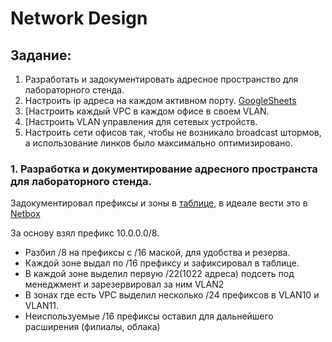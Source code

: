
# Network Design
##  Задание:
1. Разработать и задокументировать адресное пространство для лабораторного стенда. 
2. Настроить ip адреса на каждом активном порту. [GoogleSheets](https://docs.google.com/spreadsheets/d/10A0mMolR5ZRh-VQxJZUbnySIPX98Nz76tT8GY1JKKGg/edit#gid=914062794)
3. [Настроить каждый VPC в каждом офисе в своем VLAN.
4. [Настроить VLAN управления для сетевых устройств.
5. Настроить сети офисов так, чтобы не возникало broadcast штормов, а использование линков было максимально оптимизировано.


### 1. Разработка и документирование адресного пространста для лабораторного стенда.
Задокументировал префиксы и зоны в [таблице](https://docs.google.com/spreadsheets/d/10A0mMolR5ZRh-VQxJZUbnySIPX98Nz76tT8GY1JKKGg/edit#gid=0), в идеале вести это в [Netbox](https://github.com/netbox-community/netbox)

За основу взял префикс 10.0.0.0/8.
- Разбил /8 на префиксы с /16 маской, для удобства и резерва.
- Каждой зоне выдал по /16 префиксу и зафиксировал в таблице.
- В каждой зоне выделил первую /22(1022 адреса) подсеть под менеджмент и зарезервировал за ним VLAN2
- В зонах где есть VPC выделил несколько /24 префиксов в VLAN10 и VLAN11.
- Неиспользуемые /16 префиксы оставил для дальнейшего расширения (филиалы, облака)

